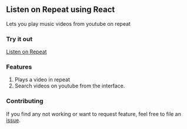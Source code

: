 ## Listen on Repeat using React
Lets you play music videos from youtube on repeat

### Try it out
<a href="https://listen-on-repeat-xtgyrulxet.now.sh/" target="_blank">Listen on Repeat</a>

### Features

1. Plays a video in repeat
2. Search videos on youtube from the interface.

### Contributing
If you find any not working or want to request feature, feel free to file an [issue](https://github.com/rajatvijay/listen-on-repeat/issues).
